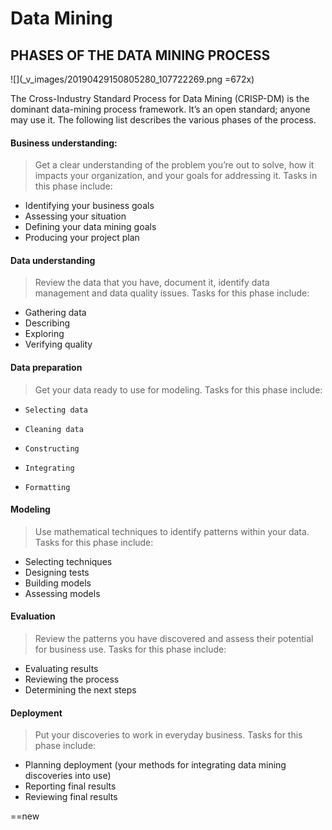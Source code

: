 # Data Mining

## PHASES OF THE DATA MINING PROCESS
![](_v_images/20190429150805280_107722269.png =672x)

The Cross-Industry Standard Process for Data Mining (CRISP-DM) is the dominant data-mining process framework. It’s an open standard; anyone may use it. The following list describes the various phases of the process.

#### Business understanding: 
> Get a clear understanding of the problem you’re out to solve, how it impacts your organization, and your goals for addressing it. Tasks in this phase include:
* Identifying your business goals
* Assessing your situation
* Defining your data mining goals
* Producing your project plan

#### Data understanding
> Review the data that you have, document it, identify data management and data quality issues. Tasks for this phase include:
* Gathering data
* Describing
* Exploring
* Verifying quality

#### Data preparation
> Get your data ready to use for modeling. Tasks for this phase include:
*     Selecting data
*     Cleaning data
*     Constructing
*     Integrating
*     Formatting

#### Modeling
> Use mathematical techniques to identify patterns within your data. Tasks for this phase include:
* Selecting techniques
* Designing tests
* Building models
* Assessing models

#### Evaluation
> Review the patterns you have discovered and assess their potential for business use. Tasks for this phase include:
* Evaluating results
* Reviewing the process
* Determining the next steps

#### Deployment
> Put your discoveries to work in everyday business. Tasks for this phase include:
* Planning deployment (your methods for integrating data mining discoveries into use)
* Reporting final results
* Reviewing final results

==new
